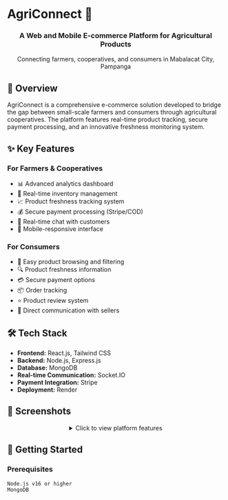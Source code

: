# AgriConnect 🌾

<div align="center">
  <h3>A Web and Mobile E-commerce Platform for Agricultural Products</h3>
  <p>Connecting farmers, cooperatives, and consumers in Mabalacat City, Pampanga</p>
</div>

## 🌟 Overview
AgriConnect is a comprehensive e-commerce solution developed to bridge the gap between small-scale farmers and consumers through agricultural cooperatives. The platform features real-time product tracking, secure payment processing, and an innovative freshness monitoring system.

## ✨ Key Features

### For Farmers & Cooperatives
- 📊 Advanced analytics dashboard
- 🔄 Real-time inventory management
- 📈 Product freshness tracking system
- 💰 Secure payment processing (Stripe/COD)
- 💬 Real-time chat with customers
- 📱 Mobile-responsive interface

### For Consumers
- 🛒 Easy product browsing and filtering
- 🔍 Product freshness information
- 💳 Secure payment options
- 📦 Order tracking
- ⭐ Product review system
- 💬 Direct communication with sellers

## 🛠️ Tech Stack
- **Frontend:** React.js, Tailwind CSS
- **Backend:** Node.js, Express.js
- **Database:** MongoDB
- **Real-time Communication:** Socket.IO
- **Payment Integration:** Stripe
- **Deployment:** Render

## 📱 Screenshots

<div align="center">
 <details>
   <summary>Click to view platform features</summary>

### 🌟 Customer Interface
![Screenshot 2024-11-23 140054](https://github.com/user-attachments/assets/3c6ab739-cc66-4e39-a056-362b80e6cbe9)
![Screenshot 2024-11-23 140103](https://github.com/user-attachments/assets/c6f492e7-ebe5-4508-a2c5-09ca3c430b7e)
![Screenshot 2024-11-23 140114](https://github.com/user-attachments/assets/a2b1542e-732f-4a6d-bddb-ab1be71be58d)
![Screenshot 2024-11-23 140123](https://github.com/user-attachments/assets/f2103be9-5047-479d-bf16-797c83cbaf51)
<p><em>Homepage - Fresh Products Catalog</em></p>

![Screenshot 2024-11-23 140137](https://github.com/user-attachments/assets/977d29ff-a359-4211-8927-e996ec9b38e6)
![Screenshot 2024-11-23 140146](https://github.com/user-attachments/assets/4d417bc4-c6d4-4c31-96d7-08e38469231e)  
<p><em>Shop Page with Category Filters</em></p>

### 👤 Customer Dashboard
![Screenshot 2024-11-23 140202](https://github.com/user-attachments/assets/735bad7a-11a3-4221-a0d8-d31fb93d1ead)
<p><em>Order Management</em></p>

### 🏪 Admin Dashboard
![Screenshot 2024-11-23 140223](https://github.com/user-attachments/assets/10957e6b-1427-4b7b-bb34-a22d655c5bbb)
<p><em>Admin Overview & Analytics</em></p>

![Screenshot 2024-11-23 140229](https://github.com/user-attachments/assets/68402f5e-f3d6-408b-b384-18ea1910f704)
<p><em>Order Management System</em></p>

![Screenshot 2024-11-23 140303](https://github.com/user-attachments/assets/81e45db2-bf93-4e38-8bcf-5b4347531bd8)
<p><em>Category Management</em></p>

![Screenshot 2024-11-23 140146](https://github.com/user-attachments/assets/4d417bc4-c6d4-4c31-96d7-08e38469231e)
<p><em>Seller Management Interface</em></p>

![Screenshot 2024-11-23 140303](https://github.com/user-attachments/assets/81e45db2-bf93-4e38-8bcf-5b4347531bd8)
<p><em>Withdrawal Management Interface</em></p>

![Screenshot 2024-11-23 140423](https://github.com/user-attachments/assets/e9d0be14-81ee-46ea-ad08-51e1e40c73d3)
<p><em>Seller Messages Interface</em></p>

![Screenshot 2024-11-23 140451](https://github.com/user-attachments/assets/81fe56c2-bb7c-4b92-9fea-6f7e71f2592a)
<p><em>Seller Details Interface</em></p>

### 👨‍🌾 Seller Dashboard
![Screenshot 2024-11-23 140451](https://github.com/user-attachments/assets/81fe56c2-bb7c-4b92-9fea-6f7e71f2592a)
<p><em>Seller Overview & Analytics</em></p>

![Screenshot 2024-11-23 140514](https://github.com/user-attachments/assets/8b6e67cd-ed86-4d2d-87fa-bf140c999fcd)
<p><em>Seller Add Product</em></p>

![Screenshot 2024-11-23 140548](https://github.com/user-attachments/assets/f6166329-b192-4087-a842-54e5e1cfe7e5)
<p><em>Seller All Products</em></p>

![Screenshot 2024-11-23 140518](https://github.com/user-attachments/assets/199ac395-7533-4001-8036-835ed2be8ea9)
<p><em>Seller Profile</em></p>

### 📊 Analytics & Management
![Screenshot 2024-11-23 140553](https://github.com/user-attachments/assets/dcdf2e58-9575-4edf-b313-030b5147527c)
<p><em>Product Analytics Interface</em></p>

![Screenshot 2024-11-23 140605](https://github.com/user-attachments/assets/e0c97c81-3648-49c7-81d6-b42ba1f36a80)
<p><em>Inventory Management Tab</em></p>

![Screenshot 2024-11-23 141143](https://github.com/user-attachments/assets/e5bcc7c1-a326-4acf-93db-91307c8740ad)
<p><em>Product Marketability Tab</em></p>

### 💰 Financial Features
![Screenshot 2024-11-23 140641](https://github.com/user-attachments/assets/0ca272d0-a334-4238-a7c8-9a90a0588394)
<p><em>Financial Overview Dashboard</em></p>


### 🔐 Authentication
![Screenshot 2024-11-23 140646](https://github.com/user-attachments/assets/a5aefa3d-0b13-4a1e-a8ba-80aafe0aac95)
<p><em>Login Interface</em></p>

![Screenshot 2024-11-23 141427](https://github.com/user-attachments/assets/85b5243d-8116-4c21-add7-cb4b45dc4f54)
<p><em>Seller Registration Form</em></p>

 </details>
</div>

## 🚀 Getting Started

### Prerequisites
```bash
Node.js v16 or higher
MongoDB
